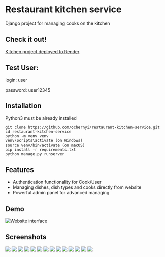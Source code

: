 #  **Restaurant kitchen service**

Django project for managing cooks on the kitchen

## Check it out!

[Kitchen project deployed to Render](https://restaurant-vq6c.onrender.com)

## Test User:

login: user

password: user12345


## Installation

Python3 must be already installed

```shell
git clone https://github.com/ochernyi/restaurant-kitchen-service.git
cd restaurant-kitchen-service
python -m venv venv
venv\Scripts\activate (on Windows)
source venv/bin/activate (on macOS)
pip install -r requirements.txt
python manage.py runserver
```

## Features

* Authentication functionality for Cook/User
* Managing dishes, dish types and cooks directly from website
* Powerful admin panel for advanced managing

## Demo

<img alt="Website interface" src="https://drive.google.com/file/d/1UiXR-wkvQPwCnmV6EJ66u4jeW9Zd4RO3/view?usp=share_link"/>

## Screenshots 

<img src="C:\Users\Oper\Desktop\ОД\Черный\QnA\Project\2.png">
<img src="C:\Users\Oper\Desktop\ОД\Черный\QnA\Project\3.png">
<img src="C:\Users\Oper\Desktop\ОД\Черный\QnA\Project\4.png">
<img src="C:\Users\Oper\Desktop\ОД\Черный\QnA\Project\5.png">
<img src="C:\Users\Oper\Desktop\ОД\Черный\QnA\Project\6.png">
<img src="C:\Users\Oper\Desktop\ОД\Черный\QnA\Project\7.png">
<img src="C:\Users\Oper\Desktop\ОД\Черный\QnA\Project\8.png">
<img src="C:\Users\Oper\Desktop\ОД\Черный\QnA\Project\9.png">
<img src="C:\Users\Oper\Desktop\ОД\Черный\QnA\Project\10.png">
<img src="C:\Users\Oper\Desktop\ОД\Черный\QnA\Project\11.png">
<img src="C:\Users\Oper\Desktop\ОД\Черный\QnA\Project\12.png">
<img src="C:\Users\Oper\Desktop\ОД\Черный\QnA\Project\13.png">
<img src="C:\Users\Oper\Desktop\ОД\Черный\QnA\Project\14.png">
<img src="C:\Users\Oper\Desktop\ОД\Черный\QnA\Project\15.png">
